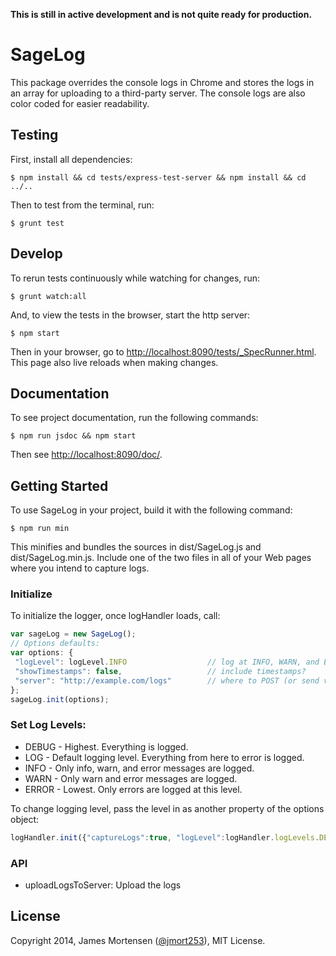 **This is still in active development and is not quite ready for production.**


# SageLog

This package overrides the console logs in Chrome and stores the logs in an array for uploading
to a third-party server. The console logs are also color coded for easier readability.


## Testing

First, install all dependencies:

```
$ npm install && cd tests/express-test-server && npm install && cd ../..
```

Then to test from the terminal, run:

```
$ grunt test
```

## Develop

To rerun tests continuously while watching for changes, run:

```
$ grunt watch:all
```

And, to view the tests in the browser, start the http server:

```
$ npm start
```

Then in your browser, go to [http://localhost:8090/tests/_SpecRunner.html](http://localhost:8090/tests/_SpecRunner.html). This page also live reloads when making changes.


## Documentation

To see project documentation, run the following commands:

```
$ npm run jsdoc && npm start
```

Then see [http://localhost:8090/doc/](http://localhost:8090/doc/).

## Getting Started

To use SageLog in your project, build it with the following command:

```
$ npm run min
```

This minifies and bundles the sources in dist/SageLog.js and dist/SageLog.min.js. Include one of the two files in all of your Web pages where you intend to capture logs.


### Initialize

To initialize the logger, once logHandler loads, call:

```javascript
var sageLog = new SageLog();
// Options defaults:
var options: {
 "logLevel": logLevel.INFO                  // log at INFO, WARN, and ERROR.
 "showTimestamps": false,                   // include timestamps?
 "server": "http://example.com/logs"        // where to POST (or send via GET) the data.
};
sageLog.init(options);
```


### Set Log Levels:
 
- DEBUG - Highest. Everything is logged.
- LOG - Default logging level. Everything from here to error is logged.
- INFO - Only info, warn, and error messages are logged.
- WARN - Only warn and error messages are logged.
- ERROR - Lowest. Only errors are logged at this level.
 
To change logging level, pass the level in as another property of the options object:
    
```javascript
logHandler.init({"captureLogs":true, "logLevel":logHandler.logLevels.DEBUG});
```


### API

- uploadLogsToServer:  Upload the logs 


## License

Copyright 2014, James Mortensen ([@jmort253](https://twitter.com/jmort253)), MIT License.
